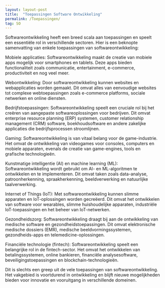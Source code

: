 ```yaml
---
layout: layout-post
title:  "Toepassingen Software Ontwikkeling"
permalink: /Toepassingen/
tag: SO
---
```


Softwareontwikkeling heeft een breed scala aan toepassingen en speelt een essentiële rol in verschillende sectoren. Hier is een beknopte samenvatting van enkele toepassingen van softwareontwikkeling:

Mobiele applicaties: Softwareontwikkeling maakt de creatie van mobiele apps mogelijk voor smartphones en tablets. Deze apps bieden functionaliteit zoals communicatie, entertainment, e-commerce, productiviteit en nog veel meer.

Webontwikkeling: Door softwareontwikkeling kunnen websites en webapplicaties worden gemaakt. Dit omvat alles van eenvoudige websites tot complexe webtoepassingen zoals e-commerce platforms, sociale netwerken en online diensten.

Bedrijfstoepassingen: Softwareontwikkeling speelt een cruciale rol bij het creëren van aangepaste softwareoplossingen voor bedrijven. Dit omvat enterprise resource planning (ERP) systemen, customer relationship management (CRM) software, boekhoudsoftware en andere zakelijke applicaties die bedrijfsprocessen stroomlijnen.

Gaming: Softwareontwikkeling is van vitaal belang voor de game-industrie. Het omvat de ontwikkeling van videogames voor consoles, computers en mobiele apparaten, evenals de creatie van game-engines, tools en grafische technologieën.

Kunstmatige intelligentie (AI) en machine learning (ML): Softwareontwikkeling wordt gebruikt om AI- en ML-algoritmen te ontwikkelen en te implementeren. Dit omvat taken zoals data-analyse, patroonherkenning, spraakherkenning, beeldverwerking en natuurlijke taalverwerking.

Internet of Things (IoT): Met softwareontwikkeling kunnen slimme apparaten en IoT-oplossingen worden gecreëerd. Dit omvat het ontwikkelen van software voor wearables, slimme huishoudelijke apparaten, industriële IoT-toepassingen en het beheer van IoT-netwerken.

Gezondheidszorg: Softwareontwikkeling draagt bij aan de ontwikkeling van medische software en gezondheidstoepassingen. Dit omvat elektronische medische dossiers (EMR), medische beeldvormingssystemen, gezondheids-apps en telemedicine-oplossingen.

Financiële technologie (fintech): Softwareontwikkeling speelt een belangrijke rol in de fintech-sector. Het omvat het ontwikkelen van betalingssystemen, online bankieren, financiële analysesoftware, beveiligingstoepassingen en blockchain-technologieën.

Dit is slechts een greep uit de vele toepassingen van softwareontwikkeling. Het vakgebied is voortdurend in ontwikkeling en blijft nieuwe mogelijkheden bieden voor innovatie en vooruitgang in verschillende domeinen.
